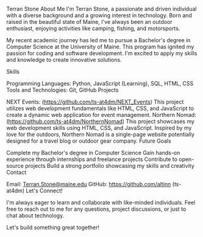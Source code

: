 Terran Stone
About Me
I'm Terran Stone, a passionate and driven individual with a diverse background and a growing interest in technology. Born and raised in the beautiful state of Maine, I've always been an outdoor enthusiast, enjoying activities like camping, fishing, and motorsports.

My recent academic journey has led me to pursue a Bachelor's degree in Computer Science at the University of Maine. This program has ignited my passion for coding and software development. I'm excited to apply my skills and knowledge to create innovative solutions.

Skills

Programming Languages: Python, JavaScript (Learning), SQL, HTML, CSS
Tools and Technologies: Git, GitHub
Projects

NEXT Events: (https://github.com/ts-at4dm/NEXT_Events) This project utilizes web development fundamentals like HTML, CSS, and JavaScript to create a dynamic web application for event management.
Northern Nomad: (https://github.com/ts-at4dm/NorthernNomad) This project showcases my web development skills using HTML, CSS, and JavaScript. Inspired by my love for the outdoors, Northern Nomad is a single-page website potentially designed for a travel blog or outdoor gear company.
Future Goals

Complete my Bachelor's degree in Computer Science
Gain hands-on experience through internships and freelance projects
Contribute to open-source projects
Build a strong portfolio showcasing my skills and creativity
Contact

Email: Terran.Stone@maine.edu
GitHub: https://github.com/altinn (ts-at4dm)
Let's Connect!

I'm always eager to learn and collaborate with like-minded individuals. Feel free to reach out to me for any questions, project discussions, or just to chat about technology.

Let's build something great together!
